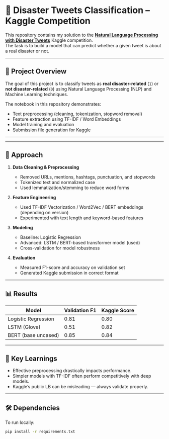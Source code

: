 # 🧠 Disaster Tweets Classification – Kaggle Competition

This repository contains my solution to the **[Natural Language Processing with Disaster Tweets](https://www.kaggle.com/competitions/nlp-getting-started)** Kaggle competition.  
The task is to build a model that can predict whether a given tweet is about a real disaster or not.

---

## 🚀 Project Overview

The goal of this project is to classify tweets as **real disaster-related** (`1`) or **not disaster-related** (`0`) using Natural Language Processing (NLP) and Machine Learning techniques.

The notebook in this repository demonstrates:
- Text preprocessing (cleaning, tokenization, stopword removal)
- Feature extraction using TF-IDF / Word Embeddings
- Model training and evaluation
- Submission file generation for Kaggle

---


---

## 🧩 Approach

1. **Data Cleaning & Preprocessing**
   - Removed URLs, mentions, hashtags, punctuation, and stopwords  
   - Tokenized text and normalized case  
   - Used lemmatization/stemming to reduce word forms

2. **Feature Engineering**
   - Used TF-IDF Vectorization / Word2Vec / BERT embeddings (depending on version)
   - Experimented with text length and keyword-based features

3. **Modeling**
   - Baseline: Logistic Regression  
   - Advanced: LSTM / BERT-based transformer model (used)  
   - Cross-validation for model robustness

4. **Evaluation**
   - Measured F1-score and accuracy on validation set  
   - Generated Kaggle submission in correct format

---

## 📊 Results

| Model | Validation F1 | Kaggle Score |
|--------|----------------|--------------|
| Logistic Regression | 0.81 | 0.80 |
| LSTM (Glove) | 0.51 | 0.82 |
| BERT (base uncased) | 0.85 | 0.84 |



---

## 🧠 Key Learnings

- Effective preprocessing drastically impacts performance.  
- Simpler models with TF-IDF often perform competitively with deep models.  
- Kaggle’s public LB can be misleading — always validate properly.

---

## 🛠️ Dependencies

To run locally:

```bash
pip install -r requirements.txt
